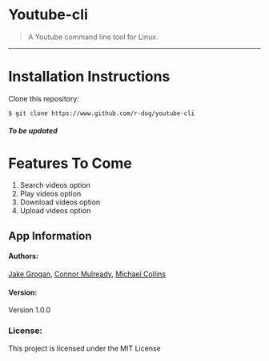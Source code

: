 # Youtube-cli
> A Youtube command line tool for Linux.

---

# Installation Instructions

Clone this repository:
```
$ git clone https://www.github.com/r-dog/youtube-cli
```

##### To be updated

# Features To Come

1. Search videos option
2. Play videos option
3. Download videos option
4. Upload videos option


## App Information
#### Authors:
[Jake Grogan](https://www.github.com/r-dog),
[Connor Mulready](https://www.github.com/mulreac),
[Michael Collins](https://www.github.com/collins-m)

#### Version:
Version 1.0.0

### License:
This project is licensed under the MIT License

